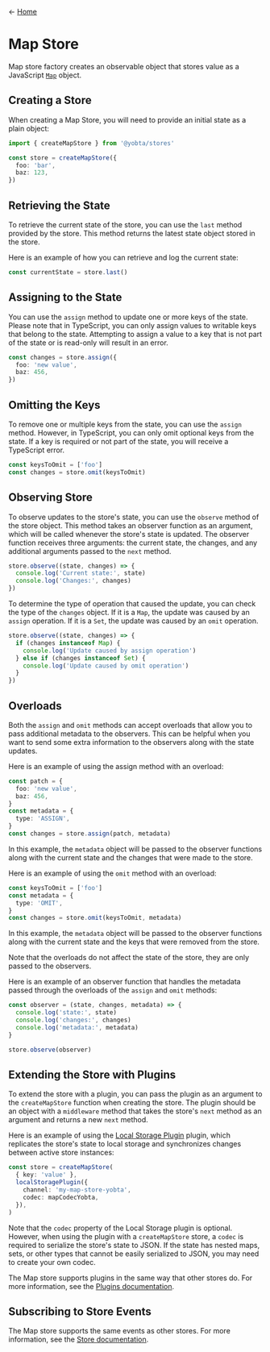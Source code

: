 &larr; [Home](../../../README.md)

# Map Store

Map store factory creates an observable object that stores value as a JavaScript [`Map`](https://developer.mozilla.org/en-US/docs/Web/JavaScript/Reference/Global_Objects/Map) object.

## Creating a Store

When creating a Map Store, you will need to provide an initial state as a plain object:

```ts
import { createMapStore } from '@yobta/stores'

const store = createMapStore({
  foo: 'bar',
  baz: 123,
})
```

## Retrieving the State

To retrieve the current state of the store, you can use the `last` method provided by the store. This method returns the latest state object stored in the store.

Here is an example of how you can retrieve and log the current state:

```ts
const currentState = store.last()
```

## Assigning to the State

You can use the `assign` method to update one or more keys of the state. Please note that in TypeScript, you can only assign values to writable keys that belong to the state. Attempting to assign a value to a key that is not part of the state or is read-only will result in an error.

```ts
const changes = store.assign({
  foo: 'new value',
  baz: 456,
})
```

## Omitting the Keys

To remove one or multiple keys from the state, you can use the `assign` method. However, in TypeScript, you can only omit optional keys from the state. If a key is required or not part of the state, you will receive a TypeScript error.

```ts
const keysToOmit = ['foo']
const changes = store.omit(keysToOmit)
```

## Observing Store

To observe updates to the store's state, you can use the `observe` method of the store object. This method takes an observer function as an argument, which will be called whenever the store's state is updated. The observer function receives three arguments: the current state, the changes, and any additional arguments passed to the `next` method.

```ts
store.observe((state, changes) => {
  console.log('Current state:', state)
  console.log('Changes:', changes)
})
```

To determine the type of operation that caused the update, you can check the type of the `changes` object. If it is a `Map`, the update was caused by an `assign` operation. If it is a `Set`, the update was caused by an `omit` operation.

```ts
store.observe((state, changes) => {
  if (changes instanceof Map) {
    console.log('Update caused by assign operation')
  } else if (changes instanceof Set) {
    console.log('Update caused by omit operation')
  }
})
```

## Overloads

Both the `assign` and `omit` methods can accept overloads that allow you to pass additional metadata to the observers. This can be helpful when you want to send some extra information to the observers along with the state updates.

Here is an example of using the assign method with an overload:

```ts
const patch = {
  foo: 'new value',
  baz: 456,
}
const metadata = {
  type: 'ASSIGN',
}
const changes = store.assign(patch, metadata)
```

In this example, the `metadata` object will be passed to the observer functions along with the current state and the changes that were made to the store.

Here is an example of using the `omit` method with an overload:

```ts
const keysToOmit = ['foo']
const metadata = {
  type: 'OMIT',
}
const changes = store.omit(keysToOmit, metadata)
```

In this example, the `metadata` object will be passed to the observer functions along with the current state and the keys that were removed from the store.

Note that the overloads do not affect the state of the store, they are only passed to the observers.

Here is an example of an observer function that handles the metadata passed through the overloads of the `assign` and `omit` methods:

```ts
const observer = (state, changes, metadata) => {
  console.log('state:', state)
  console.log('changes:', changes)
  console.log('metadata:', metadata)
}

store.observe(observer)
```

## Extending the Store with Plugins

To extend the store with a plugin, you can pass the plugin as an argument to the `createMapStore` function when creating the store. The plugin should be an object with a `middleware` method that takes the store's `next` method as an argument and returns a new `next` method.

Here is an example of using the [Local Storage Plugin](../../plugins/localStoragePlugin/index.md) plugin, which replicates the store's state to local storage and synchronizes changes between active store instances:

```ts
const store = createMapStore(
  { key: 'value' },
  localStoragePlugin({
    channel: 'my-map-store-yobta',
    codec: mapCodecYobta,
  }),
)
```

Note that the `codec` property of the Local Storage plugin is optional. However, when using the plugin with a `createMapStore` store, a `codec` is required to serialize the store's state to JSON. If the state has nested maps, sets, or other types that cannot be easily serialized to JSON, you may need to create your own codec.

The Map store supports plugins in the same way that other stores do. For more information, see the [Plugins documentation](../../plugins/index.md).

## Subscribing to Store Events

The Map store supports the same events as other stores. For more information, see the [Store documentation](../createStore/index.md).
